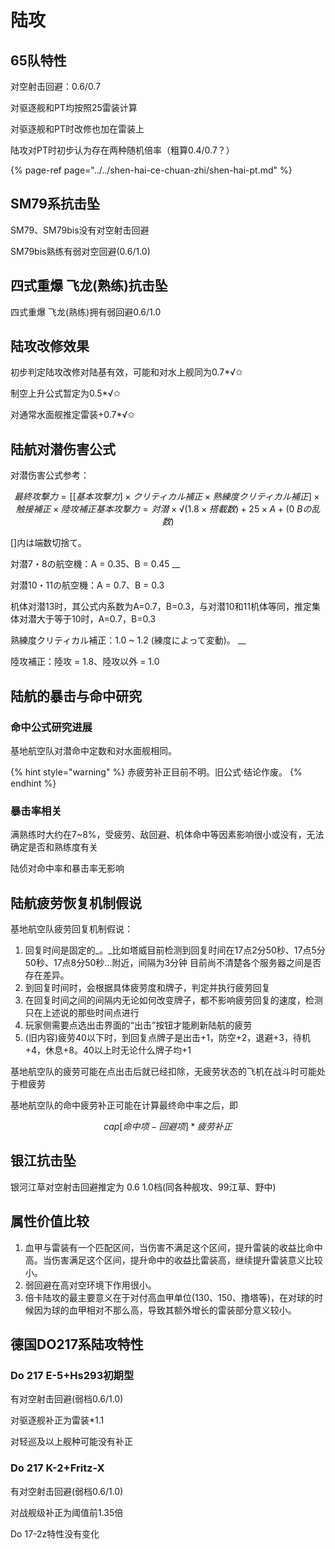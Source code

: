 # 陆攻

## 65队特性

对空射击回避：0.6/0.7

对驱逐舰和PT均按照25雷装计算 

对驱逐舰和PT时改修也加在雷装上 

陆攻对PT时初步认为存在两种随机倍率（粗算0.4/0.7？）

{% page-ref page="../../shen-hai-ce-chuan-zhi/shen-hai-pt.md" %}

## SM79系抗击坠

SM79、SM79bis没有对空射击回避 

SM79bis熟练有弱对空回避\(0.6/1.0\)

## 四式重爆 飞龙\(熟练\)抗击坠

四式重爆 飞龙\(熟练\)拥有弱回避0.6/1.0

## 陆攻改修效果

初步判定陆攻改修对陆基有效，可能和对水上舰同为0.7\*√✩ 

制空上升公式暂定为0.5\*√✩ 

对通常水面舰推定雷装+0.7\*√✩ 

## 陆航对潜伤害公式

对潜伤害公式参考： 

$$
最終攻撃力 = [[基本攻撃力] × クリティカル補正 × 熟練度クリティカル補正] × 触接補正 × 陸攻補正 基本攻撃力 = {対潜 × √(1.8 × 搭載数) + 25} × {A + (0 ~ Bの乱数)}
$$

\[\]内は端数切捨て。 

対潜7・8の航空機：A = 0.35、B = 0.45 __

対潜10・11の航空機：A = 0.7、B = 0.3 

机体对潜13时，其公式内系数为A=0.7，B=0.3，与对潜10和11机体等同，推定集体对潜大于等于10时，A=0.7，B=0.3

熟練度クリティカル補正：1.0 ~ 1.2 \(練度によって変動\)。 __

陸攻補正：陸攻 = 1.8、陸攻以外 = 1.0

## 陆航的暴击与命中研究

### 命中公式研究进展 

基地航空队对潜命中定数和对水面舰相同。

{% hint style="warning" %}
赤疲劳补正目前不明。旧公式·结论作废。
{% endhint %}

### 暴击率相关 

满熟练时大约在7~8%，受疲劳、敌回避、机体命中等因素影响很小或没有，无法确定是否和熟练度有关 

陆侦对命中率和暴击率无影响

## 陆航疲劳恢复机制假说

基地航空队疲劳回复机制假说： 

1. 回复时间是固定的_。_比如塔威目前检测到回复时间在17点2分50秒、17点5分50秒、17点8分50秒...附近，间隔为3分钟 目前尚不清楚各个服务器之间是否存在差异。
2. 到回复时间时，会根据具体疲劳度和牌子，判定并执行疲劳回复
3. 在回复时间之间的间隔内无论如何改变牌子，都不影响疲劳回复的速度，检测只在上述说的那些时间点进行
4. 玩家侧需要点选出击界面的“出击”按钮才能刷新陆航的疲劳
5. \(旧内容\)疲劳40以下时，到回复点牌子是出击+1，防空+2，退避+3，待机+4，休息+8。40以上时无论什么牌子均+1

基地航空队的疲劳可能在点出击后就已经扣除，无疲劳状态的飞机在战斗时可能处于橙疲劳 

基地航空队的命中疲劳补正可能在计算最终命中率之后，即

$$
cap[命中项-回避项]*疲劳补正
$$

## 银江抗击坠

银河江草对空射击回避推定为 0.6 1.0档\(同各种舰攻、99江草、野中\)

## 属性价值比较

1. 血甲与雷装有一个匹配区间，当伤害不满足这个区间，提升雷装的收益比命中高。当伤害满足这个区间，提升命中的收益比雷装高，继续提升雷装意义比较小。
2. 弱回避在高对空环境下作用很小。
3. 倍卡陆攻的最主要意义在于对付高血甲单位\(130、150、撸塔等\)，在对球的时候因为球的血甲相对不那么高，导致其额外增长的雷装部分意义较小。

## 德国DO217系陆攻特性

### Do 217 E-5+Hs293初期型 

有对空射击回避\(弱档0.6/1.0\) 

对驱逐舰补正为雷装\*1.1 

对轻巡及以上舰种可能没有补正 

### Do 217 K-2+Fritz-X 

有对空射击回避\(弱档0.6/1.0\) 

对战舰级补正为阈值前1.35倍 

Do 17-2z特性没有变化


